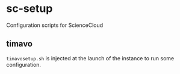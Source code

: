 # sc-setup
Configuration scripts for ScienceCloud

## timavo

`timavosetup.sh` is injected at the launch of the instance to run some configuration.
